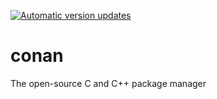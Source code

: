 [![Automatic version updates](https://github.com/ZOSOpenTools/conanport/actions/workflows/bump.yml/badge.svg)](https://github.com/ZOSOpenTools/conanport/actions/workflows/bump.yml)

# conan

The open-source C and C++ package manager
